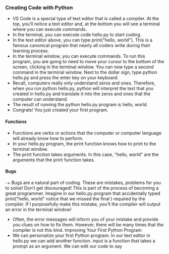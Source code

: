 ### Creating Code with Python
- VS Code is a special type of text editor that is called a compiler. At the top, you’ll notice a text editor and, at the bottom you will see a terminal where you can execute commands.
- In the terminal, you can execute code hello.py to start coding.
- In the text editor above, you can type print("hello, world"). This is a famous canonical program that nearly all coders write during their learning process.
- In the terminal window, you can execute commands. To run this program, you are going to need to move your cursor to the bottom of the screen, clicking in the terminal window. You can now type a second command in the terminal window. Next to the dollar sign, type python hello.py and press the enter key on your keyboard.
- Recall, computers really only understand zeros and ones. Therefore, when you run python hello.py, python will interpret the text that you created in hello.py and translate it into the zeros and ones that the computer can understand.
- The result of running the python hello.py program is hello, world.
- Congrats! You just created your first program.


#### Functions
- Functions are verbs or actions that the computer or computer language will already know how to perform.
- In your hello.py program, the print function knows how to print to the terminal window.
- The print function takes arguments. In this case, "hello, world" are the arguments that the print function takes.

#### Bugs
-+ Bugs are a natural part of coding. These are mistakes, problems for you to solve! Don’t get discouraged! This is part of the process of becoming a great programmer.
Imagine in our hello.py program that accidentally typed print("hello, world" notice that we missed the final ) required by the compiler. If I purposefully make this mistake, you’ll the compiler will output an error in the terminal window!
- Often, the error messages will inform you of your mistake and provide you clues on how to fix them. However, there will be many times that the compiler is not this kind.
Improving Your First Python Program
- We can personalize your first Python program.
In our text editor in hello.py we can add another function. input is a function that takes a prompt as an argument. We can edit our code to say
